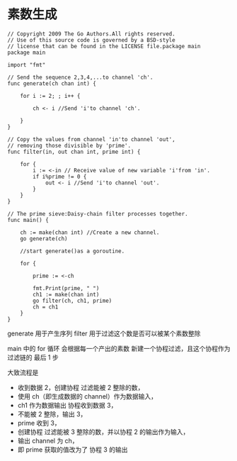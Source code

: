 # 素数生成

```golang
// Copyright 2009 The Go Authors.All rights reserved.
// Use of this source code is governed by a BSD-style
// license that can be found in the LICENSE file.package main
package main

import "fmt"

// Send the sequence 2,3,4,...to channel 'ch'.
func generate(ch chan int) {

	for i := 2; ; i++ {

		ch <- i //Send 'i'to channel 'ch'.

	}
}

// Copy the values from channel 'in'to channel 'out',
// removing those divisible by 'prime'.
func filter(in, out chan int, prime int) {

	for {
		i := <-in // Receive value of new variable 'i'from 'in'.
		if i%prime != 0 {
			out <- i //Send 'i'to channel 'out'.
		}
	}
}

// The prime sieve:Daisy-chain filter processes together.
func main() {

	ch := make(chan int) //Create a new channel.
	go generate(ch)

	//start generate()as a goroutine.

	for {

		prime := <-ch

		fmt.Print(prime, " ")
		ch1 := make(chan int)
		go filter(ch, ch1, prime)
		ch = ch1
	}
}
```

generate 用于产生序列 filter 用于过滤这个数是否可以被某个素数整除

main 中的 for 循环 会根据每一个产出的素数 新建一个协程过滤，且这个协程作为 过滤链的 最后 1 步

大致流程是

- 收到数据 2，创建协程 过滤能被 2 整除的数，
- 使用 ch（即生成数据的 channel）作为数据输入，
- ch1 作为数据输出 协程收到数据 3，
- 不能被 2 整除，输出 3，
- prime 收到 3，
- 创建协程 过滤能被 3 整除的数，并以协程 2 的输出作为输入，
- 输出 channel 为 ch，
- 即 prime 获取的值改为了 协程 3 的输出
